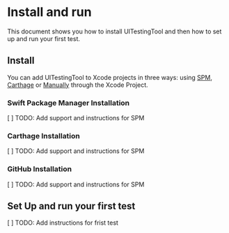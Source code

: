 
# Install and run

This document shows you how to install UITestingTool and then how to set up and run your first
test.

## Install

You can add UITestingTool to Xcode projects in three ways: using [SPM](#swift-package-manager-installation), [Carthage](#carthage-installation) or [Manually](#github-installation) through the Xcode Project.

### Swift Package Manager Installation

[ ] TODO: Add support and instructions for SPM

### Carthage Installation

[ ] TODO: Add support and instructions for SPM

### GitHub Installation

[ ] TODO: Add support and instructions for SPM

## Set Up and run your first test

[ ] TODO: Add instructions for frist test
